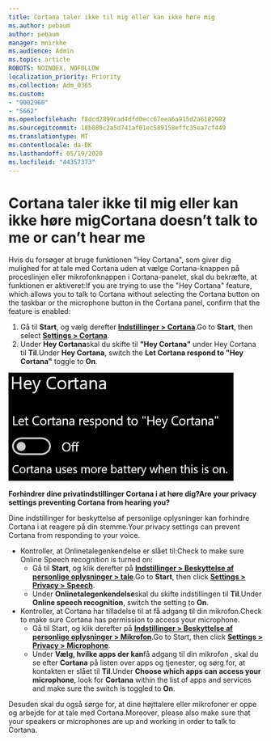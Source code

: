 ```yaml
---
title: Cortana taler ikke til mig eller kan ikke høre mig
ms.author: pebaum
author: pebaum
manager: mnirkhe
ms.audience: Admin
ms.topic: article
ROBOTS: NOINDEX, NOFOLLOW
localization_priority: Priority
ms.collection: Adm_O365
ms.custom:
- "9002960"
- "5662"
ms.openlocfilehash: f8dcd2899cad4dfd0ecc67eea6a915d2a6182982
ms.sourcegitcommit: 18b080c2a5d741af01ec589158effc35ea7cf449
ms.translationtype: MT
ms.contentlocale: da-DK
ms.lasthandoff: 05/19/2020
ms.locfileid: "44357373"
---
```

# <a name="cortana-doesnt-talk-to-me-or-cant-hear-me"></a><span data-ttu-id="4d51e-102">Cortana taler ikke til mig eller kan ikke høre mig</span><span class="sxs-lookup"><span data-stu-id="4d51e-102">Cortana doesn’t talk to me or can’t hear me</span></span>

<span data-ttu-id="4d51e-103">Hvis du forsøger at bruge funktionen "Hey Cortana", som giver dig mulighed for at tale med Cortana uden at vælge Cortana-knappen på proceslinjen eller mikrofonknappen i Cortana-panelet, skal du bekræfte, at funktionen er aktiveret:</span><span class="sxs-lookup"><span data-stu-id="4d51e-103">If you are trying to use the "Hey Cortana" feature, which allows you to talk to Cortana without selecting the Cortana button on the taskbar or the microphone button in the Cortana panel, confirm that the feature is enabled:</span></span>

1. <span data-ttu-id="4d51e-104">Gå til **Start**, og vælg derefter **[Indstillinger > Cortana](ms-settings:cortana?activationSource=GetHelp)**.</span><span class="sxs-lookup"><span data-stu-id="4d51e-104">Go to **Start**, then select **[Settings > Cortana](ms-settings:cortana?activationSource=GetHelp)**.</span></span>
2. <span data-ttu-id="4d51e-105">Under **Hey Cortana**skal du skifte til **"Hey Cortana"** under Hey Cortana til **Til**.</span><span class="sxs-lookup"><span data-stu-id="4d51e-105">Under **Hey Cortana**, switch the **Let Cortana respond to "Hey Cortana"** toggle to **On**.</span></span>

![Hej Cortana](media/hey-cortana.png)

<span data-ttu-id="4d51e-107">**Forhindrer dine privatindstillinger Cortana i at høre dig?**</span><span class="sxs-lookup"><span data-stu-id="4d51e-107">**Are your privacy settings preventing Cortana from hearing you?**</span></span>

<span data-ttu-id="4d51e-108">Dine indstillinger for beskyttelse af personlige oplysninger kan forhindre Cortana i at reagere på din stemme.</span><span class="sxs-lookup"><span data-stu-id="4d51e-108">Your privacy settings can prevent Cortana from responding to your voice.</span></span>
- <span data-ttu-id="4d51e-109">Kontroller, at Onlinetalegenkendelse er slået til:</span><span class="sxs-lookup"><span data-stu-id="4d51e-109">Check to make sure Online Speech recognition is turned on:</span></span>
    - <span data-ttu-id="4d51e-110">Gå til **Start**, og klik derefter på **[Indstillinger > Beskyttelse af personlige oplysninger > tale](ms-settings:privacy-speech?activationSource=GetHelp)**.</span><span class="sxs-lookup"><span data-stu-id="4d51e-110">Go to **Start**, then click **[Settings > Privacy > Speech](ms-settings:privacy-speech?activationSource=GetHelp)**.</span></span>
    - <span data-ttu-id="4d51e-111">Under **Onlinetalegenkendelse**skal du skifte indstillingen til **Til**.</span><span class="sxs-lookup"><span data-stu-id="4d51e-111">Under **Online speech recognition**, switch the setting to **On**.</span></span>
- <span data-ttu-id="4d51e-112">Kontroller, at Cortana har tilladelse til at få adgang til din mikrofon.</span><span class="sxs-lookup"><span data-stu-id="4d51e-112">Check to make sure Cortana has permission to access your microphone.</span></span> 
    - <span data-ttu-id="4d51e-113">Gå til Start, og klik derefter på **[Indstillinger > Beskyttelse af personlige oplysninger > Mikrofon](ms-settings:privacy-microphone?activationSource=GetHelp)**.</span><span class="sxs-lookup"><span data-stu-id="4d51e-113">Go to Start, then click **[Settings > Privacy > Microphone](ms-settings:privacy-microphone?activationSource=GetHelp)**.</span></span>
    - <span data-ttu-id="4d51e-114">Under **Vælg, hvilke apps der kan**få adgang til din mikrofon , skal du se efter **Cortana** på listen over apps og tjenester, og sørg for, at kontakten er slået til **Til**.</span><span class="sxs-lookup"><span data-stu-id="4d51e-114">Under **Choose which apps can access your microphone**, look for **Cortana** within the list of apps and services and make sure the switch is toggled to **On**.</span></span>

<span data-ttu-id="4d51e-115">Desuden skal du også sørge for, at dine højttalere eller mikrofoner er oppe og arbejde for at tale med Cortana.</span><span class="sxs-lookup"><span data-stu-id="4d51e-115">Moreover, please also make sure that your speakers or microphones are up and working in order to talk to Cortana.</span></span>
